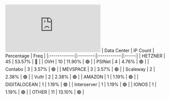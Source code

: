 ![Diagramm](https://github.com/obajay/StateSync-snapshots/blob/main/Projects/Nois/1/README.md)
| Data Center | IP Count | Percentage | Freq |
|:------------:|:--------:|:-----------:|:-----:|
| HETZNER | 45 | 53.57% | 🔴 |
| OVH | 10 | 11.90% | 🟢 |
| PSINet | 4 | 4.76% | 🟢 |
| Contabo | 3 | 3.57% | 🟢 |
| MEVSPACE | 3 | 3.57% | 🟢 |
| Scaleway | 2 | 2.38% | 🟢 |
| Vultr | 2 | 2.38% | 🟢 |
| AMAZON | 1 | 1.19% | 🟢 |
| DIGITALOCEAN | 1 | 1.19% | 🟢 |
| Interserver | 1 | 1.19% | 🟢 |
| IONOS | 1 | 1.19% | 🟢 |
| OTHER | 11 | 13.10% | 🟢 |